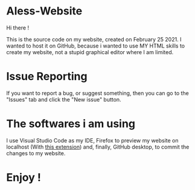 # Aless-Website

Hi there !

This is the source code on my website, created on February 25 2021. I wanted to host it on GitHub, because i wanted to use MY HTML skills to create my website, not a stupid graphical editor where I am limited.

# Issue Reporting

If you want to report a bug, or suggest something, then you can go to the "Issues" tab and click the "New issue" button.

# The softwares i am using

I use Visual Studio Code as my IDE, Firefox to preview my website on localhost (With <a href="https://marketplace.visualstudio.com/items?itemName=ritwickdey.LiveServer">this extension</a>) and, finally, GitHub desktop, to commit the changes to my website.


# Enjoy !
